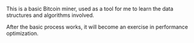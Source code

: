 This is a basic Bitcoin miner, used as a tool for me to learn the data
structures and algorithms involved.

After the basic process works, it will become an exercise in performance
optimization.
